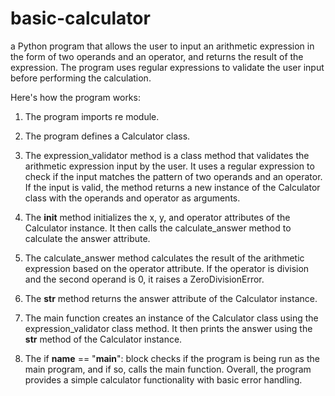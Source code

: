 # basic-calculator

a Python program that allows the user to input an arithmetic expression in the form of two operands and an operator, and returns the result of the expression. The program uses regular expressions to validate the user input before performing the calculation.

Here's how the program works:

1. The program imports re module.

2. The program defines a Calculator class.

3. The expression_validator method is a class method that validates the arithmetic expression input by the user. It uses a regular expression to check if the input matches the pattern of two operands and an operator. If the input is valid, the method returns a new instance of the Calculator class with the operands and operator as arguments.

4. The __init__ method initializes the x, y, and operator attributes of the Calculator instance. It then calls the calculate_answer method to calculate the answer attribute.

5. The calculate_answer method calculates the result of the arithmetic expression based on the operator attribute. If the operator is division and the second operand is 0, it raises a ZeroDivisionError.

6. The __str__ method returns the answer attribute of the Calculator instance.

7. The main function creates an instance of the Calculator class using the expression_validator class method. It then prints the answer using the __str__ method of the Calculator instance.

8. The if __name__ == "__main__": block checks if the program is being run as the main program, and if so, calls the main function.
Overall, the program provides a simple calculator functionality with basic error handling.
